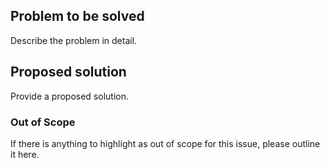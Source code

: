 ## Problem to be solved

Describe the problem in detail.

## Proposed solution

Provide a proposed solution.

### Out of Scope

If there is anything to highlight as out of scope for this issue, please outline it here.
